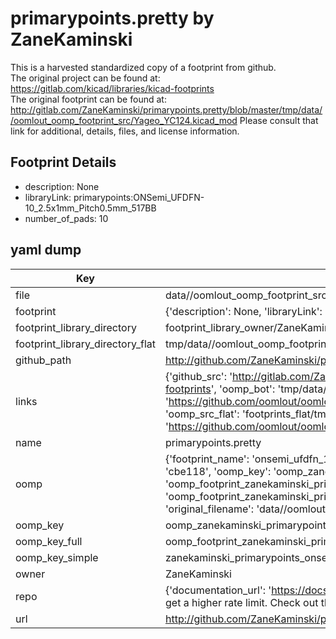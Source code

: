 # primarypoints.pretty by ZaneKaminski  
This is a harvested standardized copy of a footprint from github.  
The original project can be found at:  
https://gitlab.com/kicad/libraries/kicad-footprints  
The original footprint can be found at:
http://gitlab.com/ZaneKaminski/primarypoints.pretty/blob/master/tmp/data//oomlout_oomp_footprint_src/Yageo_YC124.kicad_mod
Please consult that link for additional, details, files, and license information.  
## Footprint Details
* description: None  
* libraryLink: primarypoints:ONSemi_UFDFN-10_2.5x1mm_Pitch0.5mm_517BB  
* number_of_pads: 10  
## yaml dump  
| Key | Value |  
| --- | --- |  
| file | data//oomlout_oomp_footprint_src/primarypoints.pretty/ONSemi_UFDFN-10_2.5x1mm_Pitch0.5mm_517BB.kicad_mod |  
| footprint | {'description': None, 'libraryLink': 'primarypoints:ONSemi_UFDFN-10_2.5x1mm_Pitch0.5mm_517BB', 'number_of_pads': 10} |  
| footprint_library_directory | footprint_library_owner/ZaneKaminski_primarypoints.pretty |  
| footprint_library_directory_flat | tmp/data//oomlout_oomp_footprint_src/footprints_flat/zanekaminski_primarypoints_onsemi_ufdfn_10_2_5x1mm_pitch0_5mm_517bb/working |  
| github_path | http://github.com/ZaneKaminski/primarypoints.pretty/blob/master/tmp/data//oomlout_oomp_footprint_src/ONSemi_UFDFN-10_2.5x1mm_Pitch0.5mm_517BB.kicad_mod |  
| links | {'github_src': 'http://gitlab.com/ZaneKaminski/primarypoints.pretty/blob/master/tmp/data//oomlout_oomp_footprint_src/Yageo_YC124.kicad_mod', 'github_src_repo': 'https://gitlab.com/kicad/libraries/kicad-footprints', 'oomp_bot': 'tmp/data//oomlout_oomp_footprint_src/footprints/zanekaminski_primarypoints_onsemi_ufdfn_10_2_5x1mm_pitch0_5mm_517bb/working', 'oomp_bot_github': 'https://github.com/oomlout/oomlout_oomp_footprint_bot/tree/main/tmp/data//oomlout_oomp_footprint_src/footprints/zanekaminski_primarypoints_onsemi_ufdfn_10_2_5x1mm_pitch0_5mm_517bb/working', 'oomp_src_flat': 'footprints_flat/tmp/data//oomlout_oomp_footprint_src/footprints_flat/zanekaminski_primarypoints_onsemi_ufdfn_10_2_5x1mm_pitch0_5mm_517bb/working', 'oomp_src_flat_github': 'https://github.com/oomlout/oomlout_oomp_footprint_src/tree/main/tmp/data//oomlout_oomp_footprint_src/footprints_flat/zanekaminski_primarypoints_onsemi_ufdfn_10_2_5x1mm_pitch0_5mm_517bb/working'} |  
| name | primarypoints.pretty |  
| oomp | {'footprint_name': 'onsemi_ufdfn_10_2_5x1mm_pitch0_5mm_517bb', 'library_name': 'primarypoints', 'md5': 'cbe11866b9d4492effe531631c95fb8f', 'md5_10': 'cbe11866b9', 'md5_5': 'cbe11', 'md5_6': 'cbe118', 'oomp_key': 'oomp_zanekaminski_primarypoints_onsemi_ufdfn_10_2_5x1mm_pitch0_5mm_517bb', 'oomp_key_extra': 'oomp_footprint_zanekaminski_primarypoints_onsemi_ufdfn_10_2_5x1mm_pitch0_5mm_517bb', 'oomp_key_full': 'oomp_footprint_zanekaminski_primarypoints_onsemi_ufdfn_10_2_5x1mm_pitch0_5mm_517bb_cbe118', 'oomp_key_simple': 'zanekaminski_primarypoints_onsemi_ufdfn_10_2_5x1mm_pitch0_5mm_517bb', 'original_filename': 'data//oomlout_oomp_footprint_src/primarypoints.pretty/ONSemi_UFDFN-10_2.5x1mm_Pitch0.5mm_517BB.kicad_mod', 'owner_name': 'zanekaminski'} |  
| oomp_key | oomp_zanekaminski_primarypoints_onsemi_ufdfn_10_2_5x1mm_pitch0_5mm_517bb |  
| oomp_key_full | oomp_footprint_zanekaminski_primarypoints_onsemi_ufdfn_10_2_5x1mm_pitch0_5mm_517bb |  
| oomp_key_simple | zanekaminski_primarypoints_onsemi_ufdfn_10_2_5x1mm_pitch0_5mm_517bb |  
| owner | ZaneKaminski |  
| repo | {'documentation_url': 'https://docs.github.com/rest/overview/resources-in-the-rest-api#rate-limiting', 'message': "API rate limit exceeded for 84.66.142.224. (But here's the good news: Authenticated requests get a higher rate limit. Check out the documentation for more details.)"} |  
| url | http://github.com/ZaneKaminski/primarypoints.pretty |  

